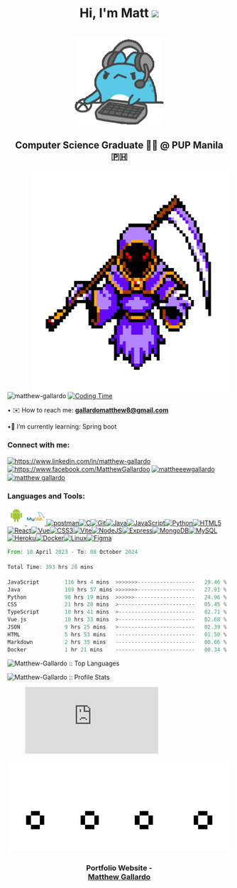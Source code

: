 <h1 align="center">Hi, I'm Matt <img src="https://raw.githubusercontent.com/iampavangandhi/iampavangandhi/master/gifs/Hi.gif" width="30px"> </h1>
<div align="center">
	<br>
	<img src="capoo-blue-cat.gif" width="200" height="200">
</div>
<h2 align="center"> Computer Science Graduate 👨‍💻 @ PUP Manila 🇵🇭</h2>

<img align='right' src='tumblr_mkucb0d34z1r67h3uo1_500.gif' width='450' height='500'>


<p align="left">
  <img src="https://komarev.com/ghpvc/?username=matthew-gallardo&label=Profile%20views&color=0e75b6&style=flat" alt="matthew-gallardo" /> 
  <a href="https://wakatime.com/@b2669d32-a3af-4ca9-8282-45e48a42395b">
    <img src="https://wakatime.com/badge/user/b2669d32-a3af-4ca9-8282-45e48a42395b.svg" alt="Coding Time" />
  </a>
</p>


• ✉️ How to reach me:  **gallardomatthew8@gmail.com**

•🌱 I’m currently learning: Spring boot

<h3 align="left">Connect with me:</h3>
<p align="left">
<a href= "https://ph.linkedin.com/in/matthew-gallardo-1bb565237" target="blank"><img align="center" src="https://raw.githubusercontent.com/rahuldkjain/github-profile-readme-generator/master/src/images/icons/Social/linked-in-alt.svg" alt="https://www.linkedin.com/in/matthew-gallardo" height="30" width="40" /></a>
<a href="https://www.facebook.com/MatthewGallardoo/" target="blank"><img align="center" src="https://raw.githubusercontent.com/rahuldkjain/github-profile-readme-generator/master/src/images/icons/Social/facebook.svg" alt="https://www.facebook.com/MatthewGallardoo" height="30" width="40" /></a>
<a href="https://instagram.com/mattheeeewgallardo?igshid=ZGUzMzM3NWJiOQ==" target="blank"><img align="center" src="https://raw.githubusercontent.com/rahuldkjain/github-profile-readme-generator/master/src/images/icons/Social/instagram.svg" alt="mattheeewgallardo" height="30" width="40" /></a>
<a href="https://www.youtube.com/c/matthew gallardo" target="blank"><img align="center" src="https://raw.githubusercontent.com/rahuldkjain/github-profile-readme-generator/master/src/images/icons/Social/youtube.svg" alt="matthew gallardo" height="30" width="40" /></a>
</p>

<h3 align="left">Languages and Tools:</h3>
<p align="left">
<a href="https://developer.android.com" target="_blank" rel="noreferrer"> <img src="https://raw.githubusercontent.com/devicons/devicon/master/icons/android/android-original-wordmark.svg" alt="android" width="40" height="40"/> </a> <a href="https://www.mysql.com/" target="_blank" rel="noreferrer"> <img src="https://raw.githubusercontent.com/devicons/devicon/master/icons/mysql/mysql-original-wordmark.svg" alt="mysql" width="40" height="40"/> </a><a href="https://postman.com" target="_blank" rel="noreferrer"><img src="https://www.vectorlogo.zone/logos/getpostman/getpostman-icon.svg" alt="postman" width="40" height="40"/><a href="https://docs.microsoft.com/en-us/cpp/?view=msvc-170" target="_blank" rel="noreferrer"><img src="https://raw.githubusercontent.com/danielcranney/readme-generator/main/public/icons/skills/c-colored.svg" width="36" height="36" alt="C" /></a><a href="https://git-scm.com/" target="_blank" rel="noreferrer"><img src="https://raw.githubusercontent.com/danielcranney/readme-generator/main/public/icons/skills/git-colored.svg" width="36" height="36" alt="Git" /></a><a href="https://www.oracle.com/java/" target="_blank" rel="noreferrer"><img src="https://raw.githubusercontent.com/danielcranney/readme-generator/main/public/icons/skills/java-colored.svg" width="36" height="36" alt="Java" /></a><a href="https://developer.mozilla.org/en-US/docs/Web/JavaScript" target="_blank" rel="noreferrer"><img src="https://raw.githubusercontent.com/danielcranney/readme-generator/main/public/icons/skills/javascript-colored.svg" width="36" height="36" alt="JavaScript" /></a><a href="https://www.python.org/" target="_blank" rel="noreferrer"><img src="https://raw.githubusercontent.com/danielcranney/readme-generator/main/public/icons/skills/python-colored.svg" width="36" height="36" alt="Python" /></a><a href="https://developer.mozilla.org/en-US/docs/Glossary/HTML5" target="_blank" rel="noreferrer"><img src="https://raw.githubusercontent.com/danielcranney/readme-generator/main/public/icons/skills/html5-colored.svg" width="36" height="36" alt="HTML5" /></a><a href="https://reactjs.org/" target="_blank" rel="noreferrer"><img src="https://raw.githubusercontent.com/danielcranney/readme-generator/main/public/icons/skills/react-colored.svg" width="36" height="36" alt="React" /></a><a href="https://vuejs.org/" target="_blank" rel="noreferrer"><img src="https://raw.githubusercontent.com/danielcranney/readme-generator/main/public/icons/skills/vuejs-colored.svg" width="36" height="36" alt="Vue" /></a><a href="https://www.w3.org/TR/CSS/#css" target="_blank" rel="noreferrer"><img src="https://raw.githubusercontent.com/danielcranney/readme-generator/main/public/icons/skills/css3-colored.svg" width="36" height="36" alt="CSS3" /></a><a href="https://vitejs.dev/" target="_blank" rel="noreferrer"><img src="https://raw.githubusercontent.com/danielcranney/readme-generator/main/public/icons/skills/vite-colored.svg" width="36" height="36" alt="Vite" /></a><a href="https://nodejs.org/en/" target="_blank" rel="noreferrer"><img src="https://raw.githubusercontent.com/danielcranney/readme-generator/main/public/icons/skills/nodejs-colored.svg" width="36" height="36" alt="NodeJS" /></a><a href="https://expressjs.com/" target="_blank" rel="noreferrer"><img src="https://raw.githubusercontent.com/danielcranney/readme-generator/main/public/icons/skills/express-colored.svg" width="36" height="36" alt="Express" /></a><a href="https://www.mongodb.com/" target="_blank" rel="noreferrer"><img src="https://raw.githubusercontent.com/danielcranney/readme-generator/main/public/icons/skills/mongodb-colored.svg" width="36" height="36" alt="MongoDB" /></a><a href="https://www.mysql.com/" target="_blank" rel="noreferrer"><img src="https://raw.githubusercontent.com/danielcranney/readme-generator/main/public/icons/skills/mysql-colored.svg" width="36" height="36" alt="MySQL" /></a><a href="https://www.heroku.com/" target="_blank" rel="noreferrer"><img src="https://raw.githubusercontent.com/danielcranney/readme-generator/main/public/icons/skills/heroku-colored.svg" width="36" height="36" alt="Heroku" /></a><a href="https://www.docker.com/" target="_blank" rel="noreferrer"><img src="https://raw.githubusercontent.com/danielcranney/readme-generator/main/public/icons/skills/docker-colored.svg" width="36" height="36" alt="Docker" /></a><a href="https://www.linux.org" target="_blank" rel="noreferrer"><img src="https://raw.githubusercontent.com/danielcranney/readme-generator/main/public/icons/skills/linux-colored.svg" width="36" height="36" alt="Linux" /></a><a href="https://www.figma.com/" target="_blank" rel="noreferrer"><img src="https://raw.githubusercontent.com/danielcranney/readme-generator/main/public/icons/skills/figma-colored.svg" width="36" height="36" alt="Figma" /></a>
</p>

<!--START_SECTION:waka-->

```rust
From: 18 April 2023 - To: 08 October 2024

Total Time: 393 hrs 28 mins

JavaScript        116 hrs 4 mins  >>>>>>>------------------   29.46 %
Java              109 hrs 57 mins >>>>>>>------------------   27.91 %
Python            98 hrs 19 mins  >>>>>>-------------------   24.96 %
CSS               21 hrs 28 mins  >------------------------   05.45 %
TypeScript        10 hrs 41 mins  >------------------------   02.71 %
Vue.js            10 hrs 33 mins  >------------------------   02.68 %
JSON              9 hrs 25 mins   >------------------------   02.39 %
HTML              5 hrs 53 mins   -------------------------   01.50 %
Markdown          2 hrs 35 mins   -------------------------   00.66 %
Docker            1 hr 21 mins    -------------------------   00.34 %
```

<!--END_SECTION:waka-->

																   

<p>
<img src="https://github-readme-stats.vercel.app/api/top-langs/?username=Matthew-Gallardo&langs_count=8&hide=html,jupyter%20notebook&theme=synthwave&layout=compact" alt="Matthew-Gallardo :: Top Languages" />
</p>
<p>
<img src="https://github-readme-stats.vercel.app/api?username=Matthew-Gallardo&show_icons=true&theme=synthwave" alt="Matthew-Gallardo :: Profile Stats" />
</p>

<figure><embed src="https://wakatime.com/share/@MattG/96b73087-4d4b-4346-924f-637cbe271690.svg"></embed></figure>

<div align="center" >
<img src ="tumblr_mirqylx9Sy1rfjowdo1_500.gif" />

<div/>
<h3 align="center">
  Portfolio Website -<br/>
  <a href="https://gallardo-matthew.vercel.app/" target="_blank">Matthew Gallardo</a>
</h3>




